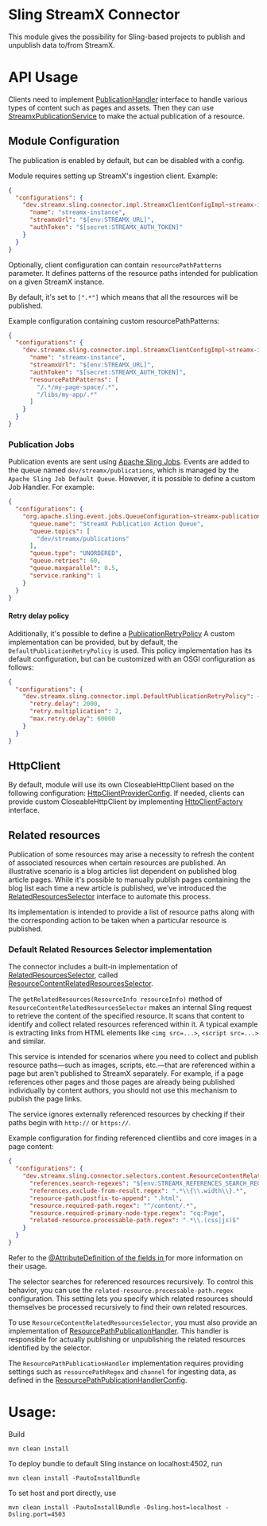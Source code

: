 # Sling StreamX Connector

This module gives the possibility for Sling-based projects to publish and unpublish data to/from
StreamX.

# API Usage

Clients need to implement
[PublicationHandler](./src/main/java/dev/streamx/sling/connector/PublicationHandler.java)
interface to handle various types of content such as pages and assets.
Then they can use
[StreamxPublicationService](./src/main/java/dev/streamx/sling/connector/StreamxPublicationService.java)
to make the actual publication of a resource.

## Module Configuration

The publication is enabled by default, but can be disabled with a config.

Module requires setting up StreamX's ingestion client.
Example:

```json
{
  "configurations": {
    "dev.streamx.sling.connector.impl.StreamxClientConfigImpl~streamx-instance": {
      "name": "streamx-instance",
      "streamxUrl": "$[env:STREAMX_URL]",
      "authToken": "$[secret:STREAMX_AUTH_TOKEN]"
    }
  }
}
```

Optionally, client configuration can contain `resourcePathPatterns` parameter. It defines patterns
of the resource paths intended for publication on a given StreamX instance.

By default, it's set to `[".*"]` which means that all the resources will be published.

Example configuration containing custom resourcePathPatterns:

```json
{
  "configurations": {
    "dev.streamx.sling.connector.impl.StreamxClientConfigImpl~streamx-instance": {
      "name": "streamx-instance",
      "streamxUrl": "$[env:STREAMX_URL]",
      "authToken": "$[secret:STREAMX_AUTH_TOKEN]",
      "resourcePathPatterns": [
        "/.*/my-page-space/.*",
        "/libs/my-app/.*"
      ]
    }
  }
}

```

### Publication Jobs

Publication events are sent
using [Apache Sling Jobs](https://sling.apache.org/documentation/bundles/apache-sling-eventing-and-job-handling.html#jobs-guarantee-of-processing).
Events are added to the queue named `dev/streamx/publications`, which is managed by
the `Apache Sling Job Default Queue`. However, it is possible to define a custom Job Handler. For
example:

```json
{
  "configurations": {
    "org.apache.sling.event.jobs.QueueConfiguration~streamx-publication-actions": {
      "queue.name": "StreamX Publication Action Queue",
      "queue.topics": [
        "dev/streamx/publications"
      ],
      "queue.type": "UNORDERED",
      "queue.retries": 60,
      "queue.maxparallel": 0.5,
      "service.ranking": 1
    }
  }
}
```

#### Retry delay policy

Additionally, it's possible to define
a [PublicationRetryPolicy](./src/main/java/dev/streamx/sling/connector/PublicationRetryPolicy.java)
A custom implementation can be provided, but by default, the `DefaultPublicationRetryPolicy` is
used. This policy implementation has its default configuration, but can be customized with an OSGI
configuration as follows:

```json
{
  "configurations": {
    "dev.streamx.sling.connector.impl.DefaultPublicationRetryPolicy": {
      "retry.delay": 2000,
      "retry.multiplication": 2,
      "max.retry.delay": 60000
    }
  }
}
```

## HttpClient

By default, module will use its own CloseableHttpClient based on the following configuration:
[HttpClientProviderConfig](./src/main/java/dev/streamx/sling/connector/impl/HttpClientProviderConfig.java).
If needed, clients can provide custom CloseableHttpClient by implementing
[HttpClientFactory](./src/main/java/dev/streamx/sling/connector/HttpClientFactory.java) interface.

## Related resources

Publication of some resources may arise a necessity to refresh the content of associated resources
when certain resources are published. An illustrative scenario is a blog articles list dependent on
published blog article pages. While it's possible to manually publish pages containing
the blog list each time a new article is published, we've introduced
the [RelatedResourcesSelector](./src/main/java/dev/streamx/sling/connector/RelatedResourcesSelector.java)
interface to automate this process.

Its implementation is intended to provide a list of resource paths along with the corresponding
action to be taken when a particular resource is published.

### Default Related Resources Selector implementation

The connector includes a built-in implementation of [RelatedResourcesSelector](./src/main/java/dev/streamx/sling/connector/RelatedResourcesSelector.java),
called [ResourceContentRelatedResourcesSelector](./src/main/java/dev/streamx/sling/connector/selectors/content/ResourceContentRelatedResourcesSelector.java).

The `getRelatedResources(ResourceInfo resourceInfo)` method of `ResourceContentRelatedResourcesSelector` makes an internal Sling request to retrieve the content of the specified resource.
It scans that content to identify and collect related resources referenced within it.
A typical example is extracting links from HTML elements like `<img src=...>`, `<script src=...>` and similar.

This service is intended for scenarios where you need to collect and publish resource paths—such as images, scripts, etc.—that are referenced within a page but aren't published to StreamX separately. For example, if a page references other pages and those pages are already being published individually by content authors, you should not use this mechanism to publish the page links.

The service ignores externally referenced resources by checking if their paths begin with `http://` or `https://`.

Example configuration for finding referenced clientlibs and core images in a page content:
```json
{
  "configurations": {
    "dev.streamx.sling.connector.selectors.content.ResourceContentRelatedResourcesSelector~pages": {
      "references.search-regexes": "$[env:STREAMX_REFERENCES_SEARCH_REGEXES;type=String[];delimiter=,;default=(/content[^\"'\\s]*\\.coreimg\\.[^\"'\\s]*),(/[^\"'\\s]*etc\\.clientlibs[^\"'\\)\\s]*),url\\([\"']?([^\\)\"']+)[\"']?\\)]",
      "references.exclude-from-result.regex": ".*\\{\\.width\\}.*",
      "resource-path.postfix-to-append": ".html",
      "resource.required-path.regex": "^/content/.*",
      "resource.required-primary-node-type.regex": "cq:Page",
      "related-resource.processable-path.regex": ".*\\.(css|js)$"
    }
  }
}
```

Refer to the [@AttributeDefinition of the fields in ](./src/main/java/dev/streamx/sling/connector/selectors/content/ResourceContentRelatedResourcesSelectorConfig.java) for more information on their usage.

The selector searches for referenced resources recursively.
To control this behavior, you can use the `related-resource.processable-path.regex` configuration.
This setting lets you specify which related resources should themselves be processed recursively to find their own related resources.

To use `ResourceContentRelatedResourcesSelector`, you must also provide an implementation of [ResourcePathPublicationHandler](./src/main/java/dev/streamx/sling/connector/handlers/resourcepath/ResourcePathPublicationHandler.java).
This handler is responsible for actually publishing or unpublishing the related resources identified by the selector.

The `ResourcePathPublicationHandler` implementation requires providing settings such as `resourcePathRegex` and `channel` for ingesting data, as defined in the [ResourcePathPublicationHandlerConfig](./src/main/java/dev/streamx/sling/connector/handlers/resourcepath/ResourcePathPublicationHandlerConfig.java).

# Usage:

Build

```
mvn clean install
```

To deploy bundle to default Sling instance on localhost:4502, run

```
mvn clean install -PautoInstallBundle
```

To set host and port directly, use

```
mvn clean install -PautoInstallBundle -Dsling.host=localhost -Dsling.port=4503
```